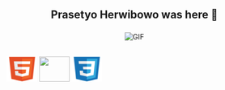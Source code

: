 <h2 align="center">Prasetyo Herwibowo was here 👋</h2>

<p align="center">
<img align="middle" alt="GIF" src="https://64.media.tumblr.com/d60c94502e364ae665bc9068e775ad20/bdf12492c27a3625-d5/s640x960/b7f38e7f591e828a3925b9d34b3d7c132093f40e.gif" />
</p>
<div style="display: inline_block"><br>
  <img align="center" height="50" width="60" src="https://raw.githubusercontent.com/devicons/devicon/master/icons/html5/html5-original.svg">
  <img align="center" height="50" width="60" src="https://i.ibb.co/t37CF05/golang-removebg-preview.png">
  <img align="center" height="50" width="60" src="https://raw.githubusercontent.com/devicons/devicon/master/icons/css3/css3-original.svg">
    </div>
